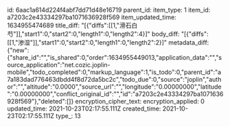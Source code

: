 id: 6aac1a614d224f4abf7dd71d48e16719
parent_id: 
item_type: 1
item_id: a7203c2e43334297ba1071636928f569
item_updated_time: 1634955474689
title_diff: "[{\"diffs\":[[1,\"滑石白芍\"]],\"start1\":0,\"start2\":0,\"length1\":0,\"length2\":4}]"
body_diff: "[{\"diffs\":[[1,\"渗湿\"]],\"start1\":0,\"start2\":0,\"length1\":0,\"length2\":2}]"
metadata_diff: {"new":{"share_id":"","is_shared":0,"order":1634955449013,"application_data":"","source_application":"net.cozic.joplin-mobile","todo_completed":0,"markup_language":1,"is_todo":0,"parent_id":"a7a183dad776463dbdd4f8d72da5bc2c","todo_due":0,"source":"joplin","author":"","altitude":"0.0000","source_url":"","longitude":"0.00000000","latitude":"0.00000000","conflict_original_id":"","id":"a7203c2e43334297ba1071636928f569"},"deleted":[]}
encryption_cipher_text: 
encryption_applied: 0
updated_time: 2021-10-23T02:17:55.111Z
created_time: 2021-10-23T02:17:55.111Z
type_: 13